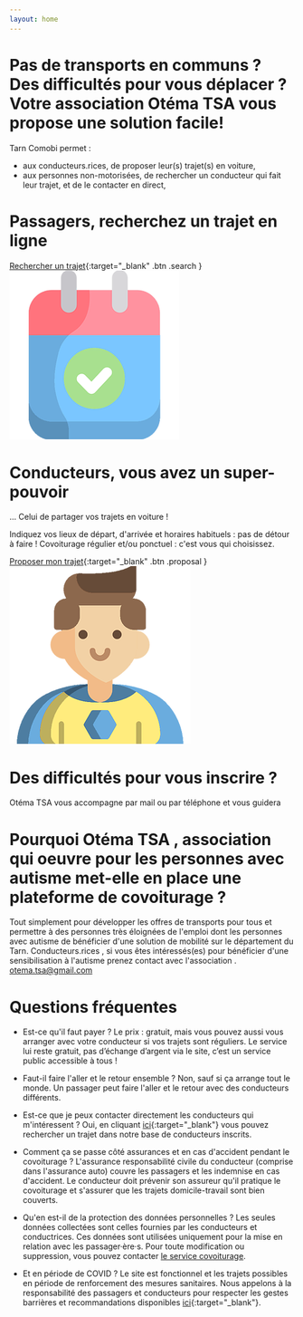 ```yaml
---
layout: home
---
```

# Pas de transports en communs ? Des difficultés pour vous déplacer ? Votre association Otéma TSA vous propose une solution facile!  
 Tarn Comobi permet :
  - aux conducteurs.rices, de proposer leur(s) trajet(s) en voiture,
  - aux personnes non-motorisées, de rechercher un conducteur qui fait leur trajet, et de le contacter en direct,
   
# Passagers, recherchez un trajet en ligne

[Rechercher un trajet](/recherche){:target="_blank" .btn .search }
![Calendrier](/images/calendrier.png)

# Conducteurs, vous avez un super-pouvoir
... Celui de partager vos trajets en voiture !

Indiquez vos lieux de départ, d'arrivée et horaires habituels : pas de détour à faire ! Covoiturage régulier et/ou ponctuel : c'est vous qui choisissez.

[Proposer mon trajet](https://docs.google.com/forms/d/1JMiPKb69tEFLCoPCuyEmCShHIRs9raC8XLileZTRTVE/viewform?usp=sf_link){:target="_blank" .btn .proposal }
![Hero](/images/hero.png)

# Des difficultés pour vous inscrire ?
Otéma TSA vous accompagne par mail ou par téléphone et vous guidera 

# Pourquoi Otéma TSA , association qui oeuvre pour les personnes avec autisme  met-elle en place une plateforme de covoiturage ?
Tout simplement pour développer les offres de transports pour tous et permettre à des personnes très éloignées de l'emploi dont les personnes avec autisme de bénéficier d'une solution de mobilité sur le département du Tarn. Conducteurs.rices , si vous êtes intéressés(es) pour bénéficier d'une sensibilisation à l'autisme prenez contact avec l'association .  otema.tsa@gmail.com

<!-- section -->
# Questions fréquentes

- Est-ce qu'il faut payer ?
Le prix : gratuit, mais vous pouvez aussi vous arranger avec votre conducteur si vos trajets sont réguliers. Le service lui reste gratuit, pas d’échange d’argent via le site, c’est un service public accessible à tous !

- Faut-il faire l'aller et le retour ensemble ?
Non, sauf si ça arrange tout le monde. Un passager peut faire
l'aller et le retour avec des conducteurs différents.

-  Est-ce que je peux contacter directement les conducteurs qui m'intéressent ?
Oui, en cliquant [ici](/recherche){:target="_blank"} vous pouvez
rechercher un trajet dans notre base de conducteurs inscrits.

- Comment ça se passe côté assurances et en cas d'accident pendant le covoiturage ?
L'assurance responsabilité civile du conducteur (comprise dans l'assurance auto) couvre les passagers et les indemnise en cas d'accident. Le conducteur doit prévenir son assureur qu'il pratique le covoiturage et s'assurer que les trajets domicile-travail sont bien couverts.

- Qu'en est-il de la protection des données personnelles ?
Les seules données collectées sont celles fournies par les conducteurs et conductrices.
Ces données sont utilisées uniquement pour la mise en relation avec les passager·ère·s.
Pour toute modification ou suppression, vous pouvez contacter [le service covoiturage](mailto:tarn.comobi@gmail.com).

- Et en période de COVID ?
Le site est fonctionnel et les trajets possibles en période de renforcement des mesures sanitaires. Nous appelons à la responsabilité des passagers et conducteurs pour respecter les gestes barrières et recommandations disponibles [ici](https://www.gouvernement.fr/sites/default/files/affiche_mesures_barrieres_covoiturage.pdf){:target="_blank"}.

